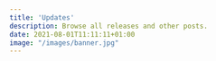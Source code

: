 ```yaml
---
title: 'Updates'
description: Browse all releases and other posts.
date: 2021-08-01T11:11:11+01:00
image: "/images/banner.jpg"
---
```

